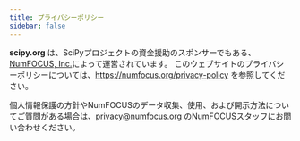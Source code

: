 ```yaml
---
title: プライバシーポリシー
sidebar: false
---
```


**scipy.org** は、SciPyプロジェクトの資金援助のスポンサーでもある、[NumFOCUS, Inc.](https://numfocus.org)によって運営されています。  このウェブサイトのプライバシーポリシーについては、https://numfocus.org/privacy-policy を参照してください。

個人情報保護の方針やNumFOCUSのデータ収集、使用、および開示方法についてご質問がある場合は、privacy@numfocus.org のNumFOCUSスタッフにお問い合わせください。
